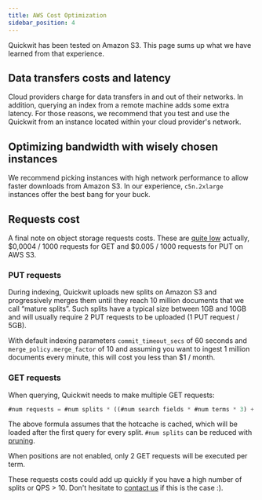 ```yaml
---
title: AWS Cost Optimization
sidebar_position: 4
---
```


Quickwit has been tested on Amazon S3. This page sums up what we have learned from that experience.

## Data transfers costs and latency

Cloud providers charge for data transfers in and out of their networks. In addition, querying an index from a remote machine adds some extra latency.
For those reasons, we recommend that you test and use the Quickwit from an instance located within your cloud provider's network.

## Optimizing bandwidth with wisely chosen instances

We recommend picking instances with high network performance to allow faster downloads from Amazon S3. In our experience, `c5n.2xlarge` instances offer the best bang for your buck.

## Requests cost

A final note on object storage requests costs. These are [quite low](https://aws.amazon.com/s3/pricing/) actually, $0,0004 / 1000 requests for GET and $0.005 / 1000 requests for PUT on AWS S3.

### PUT requests

During indexing, Quickwit uploads new splits on Amazon S3 and progressively merges them until they reach 10 million documents that we call “mature splits”. Such splits have a typical size between 1GB and 10GB and will usually require 2 PUT requests to be uploaded (1 PUT request / 5GB).

With default indexing parameters `commit_timeout_secs` of 60 seconds and `merge_policy.merge_factor` of 10 and assuming you want to ingest 1 million documents every minute, this will cost you less than $1 / month.

### GET requests

When querying, Quickwit needs to make multiple GET requests:

```jsx
#num requests = #num splits * ((#num search fields * #num terms * 3) + (#num search fields with fieldnorms enabled) + 1 (timestamp fast field if present)) + #num docs returned
```

The above formula assumes that the hotcache is cached, which will be loaded after the first query for every split.
`#num splits` can be reduced with [pruning](../concepts/querying.md).

When positions are not enabled, only 2 GET requests will be executed per term.

These requests costs could add up quickly if you have a high number of splits or QPS > 10.
Don't hesitate to [contact us](mailto:hello@quickwit.io) if this is the case :).
